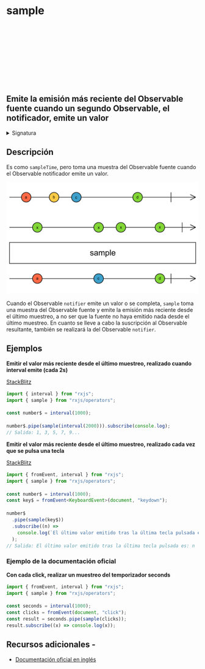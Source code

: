 <div class="page-heading">

# sample

<a target="_blank" href="https://github.com/ReactiveX/rxjs/blob/master/src/internal/operators/sample.ts">
<svg>
  <use xlink:href="/assets/icons/github.svg#github"></use>
</svg>
</a>
</div>

<h2 class="subtitle"> Emite la emisión más reciente del Observable fuente cuando un segundo Observable, el notificador, emite un valor
</h2>

<details>
<summary>Signatura</summary>

### Firma

`sample<T>(notifier: Observable<any>): MonoTypeOperatorFunction<T>`

### Parámetros

<table>
<tr><td>notifier</td><td>El Observable que indica cuándo emitir el valor más reciente del Observable fuente.</td></tr>
</table>

### Retorna

`MonoTypeOperatorFunction<T>`: Un Observable que emite el valor más reciente del Observable fuente cuando el Observable `notifier` emite un valor o se completa.

</details>

## Descripción

Es como `sampleTime`, pero toma una muestra del Observable fuente cuando el Observable notificador emite un valor.

<img src="assets/images/marble-diagrams/filtering/sample.png" alt="Diagrama de canicas del operador sample">

Cuando el Observable `notifier` emite un valor o se completa, `sample` toma una muestra del Observable fuente y emite la emisión más reciente desde el último muestreo, a no ser que la fuente no haya emitido nada desde el último muestreo. En cuanto se lleve a cabo la suscripción al Observable resultante, también se realizará la del Observable `notifier`.

## Ejemplos

**Emitir el valor más reciente desde el último muestreo, realizado cuando interval emite (cada 2s)**

<a target="_blank" href="https://stackblitz.com/edit/rxjs-sample-1?file=index.ts">StackBlitz</a>

```javascript
import { interval } from "rxjs";
import { sample } from "rxjs/operators";

const number$ = interval(1000);

number$.pipe(sample(interval(2000))).subscribe(console.log);
// Salida: 1, 3, 5, 7, 9...
```

**Emitir el valor más reciente desde el último muestreo, realizado cada vez que se pulsa una tecla**

<a target="_blank" href="https://stackblitz.com/edit/rxjs-sample-2?file=index.ts">StackBlitz</a>

```typescript
import { fromEvent, interval } from "rxjs";
import { sample } from "rxjs/operators";

const number$ = interval(1000);
const key$ = fromEvent<KeyboardEvent>(document, "keydown");

number$
  .pipe(sample(key$))
  .subscribe((n) =>
    console.log(`El último valor emitido tras la última tecla pulsada es: ${n}`)
  );
// Salida: El último valor emitido tras la última tecla pulsada es: n
```

### Ejemplo de la documentación oficial

**Con cada click, realizar un muestreo del temporizador seconds**

```javascript
import { fromEvent, interval } from "rxjs";
import { sample } from "rxjs/operators";

const seconds = interval(1000);
const clicks = fromEvent(document, "click");
const result = seconds.pipe(sample(clicks));
result.subscribe((x) => console.log(x));
```

## Recursos adicionales -

- <a target="_blank" href="https://rxjs.dev/api/operators/sample">Documentación oficial en inglés</a>
